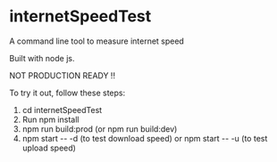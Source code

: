 # internetSpeedTest

A command line tool to measure internet speed

Built with node js.

NOT PRODUCTION READY !!

To try it out, follow these steps:

1) cd internetSpeedTest
2) Run npm install
3) npm run build:prod (or npm run build:dev)
4) npm start -- -d (to test download speed) or npm start -- -u (to test upload speed)
